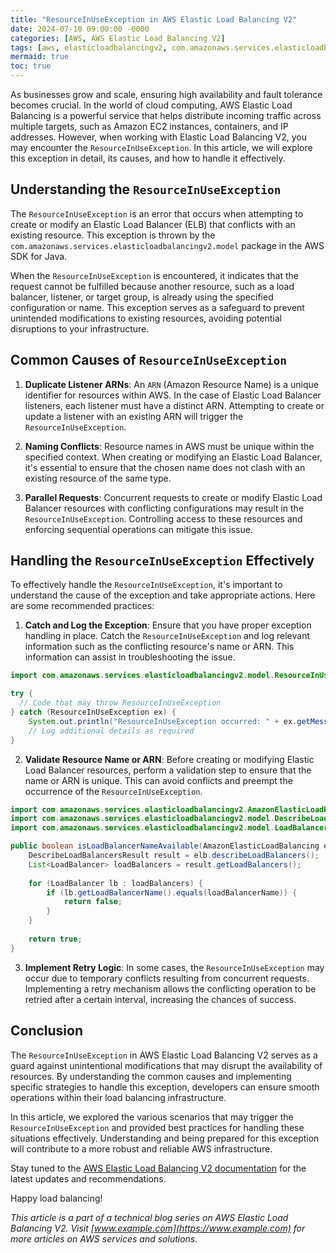 ```yaml
---
title: "ResourceInUseException in AWS Elastic Load Balancing V2"
date: 2024-07-10 09:00:00 -0000
categories: [AWS, AWS Elastic Load Balancing V2]
tags: [aws, elasticloadbalancingv2, com.amazonaws.services.elasticloadbalancingv2.model]
mermaid: true
toc: true
---
```



As businesses grow and scale, ensuring high availability and fault tolerance becomes crucial. In the world of cloud computing, AWS Elastic Load Balancing is a powerful service that helps distribute incoming traffic across multiple targets, such as Amazon EC2 instances, containers, and IP addresses. However, when working with Elastic Load Balancing V2, you may encounter the `ResourceInUseException`. In this article, we will explore this exception in detail, its causes, and how to handle it effectively.

## Understanding the `ResourceInUseException`

The `ResourceInUseException` is an error that occurs when attempting to create or modify an Elastic Load Balancer (ELB) that conflicts with an existing resource. This exception is thrown by the `com.amazonaws.services.elasticloadbalancingv2.model` package in the AWS SDK for Java.

When the `ResourceInUseException` is encountered, it indicates that the request cannot be fulfilled because another resource, such as a load balancer, listener, or target group, is already using the specified configuration or name. This exception serves as a safeguard to prevent unintended modifications to existing resources, avoiding potential disruptions to your infrastructure.

## Common Causes of `ResourceInUseException`

1. **Duplicate Listener ARNs**: An `ARN` (Amazon Resource Name) is a unique identifier for resources within AWS. In the case of Elastic Load Balancer listeners, each listener must have a distinct ARN. Attempting to create or update a listener with an existing ARN will trigger the `ResourceInUseException`.

2. **Naming Conflicts**: Resource names in AWS must be unique within the specified context. When creating or modifying an Elastic Load Balancer, it's essential to ensure that the chosen name does not clash with an existing resource of the same type.

3. **Parallel Requests**: Concurrent requests to create or modify Elastic Load Balancer resources with conflicting configurations may result in the `ResourceInUseException`. Controlling access to these resources and enforcing sequential operations can mitigate this issue.

## Handling the `ResourceInUseException` Effectively

To effectively handle the `ResourceInUseException`, it's important to understand the cause of the exception and take appropriate actions. Here are some recommended practices:

1. **Catch and Log the Exception**: Ensure that you have proper exception handling in place. Catch the `ResourceInUseException` and log relevant information such as the conflicting resource's name or ARN. This information can assist in troubleshooting the issue.

```java
import com.amazonaws.services.elasticloadbalancingv2.model.ResourceInUseException;

try {
  // Code that may throw ResourceInUseException
} catch (ResourceInUseException ex) {
    System.out.println("ResourceInUseException occurred: " + ex.getMessage());
    // Log additional details as required
}
```

2. **Validate Resource Name or ARN**: Before creating or modifying Elastic Load Balancer resources, perform a validation step to ensure that the name or ARN is unique. This can avoid conflicts and preempt the occurrence of the `ResourceInUseException`.

```java
import com.amazonaws.services.elasticloadbalancingv2.AmazonElasticLoadBalancing;
import com.amazonaws.services.elasticloadbalancingv2.model.DescribeLoadBalancersResult;
import com.amazonaws.services.elasticloadbalancingv2.model.LoadBalancer;

public boolean isLoadBalancerNameAvailable(AmazonElasticLoadBalancing elb, String loadBalancerName) {
    DescribeLoadBalancersResult result = elb.describeLoadBalancers();
    List<LoadBalancer> loadBalancers = result.getLoadBalancers();
    
    for (LoadBalancer lb : loadBalancers) {
        if (lb.getLoadBalancerName().equals(loadBalancerName)) {
            return false;
        }
    }
    
    return true;
}
```

3. **Implement Retry Logic**: In some cases, the `ResourceInUseException` may occur due to temporary conflicts resulting from concurrent requests. Implementing a retry mechanism allows the conflicting operation to be retried after a certain interval, increasing the chances of success.

## Conclusion

The `ResourceInUseException` in AWS Elastic Load Balancing V2 serves as a guard against unintentional modifications that may disrupt the availability of resources. By understanding the common causes and implementing specific strategies to handle this exception, developers can ensure smooth operations within their load balancing infrastructure.

In this article, we explored the various scenarios that may trigger the `ResourceInUseException` and provided best practices for handling these situations effectively. Understanding and being prepared for this exception will contribute to a more robust and reliable AWS infrastructure.

Stay tuned to the [AWS Elastic Load Balancing V2 documentation](https://docs.aws.amazon.com/elasticloadbalancing/latest/APIReference/Welcome.html) for the latest updates and recommendations.

Happy load balancing!

*This article is a part of a technical blog series on AWS Elastic Load Balancing V2. Visit [www.example.com](https://www.example.com) for more articles on AWS services and solutions.*